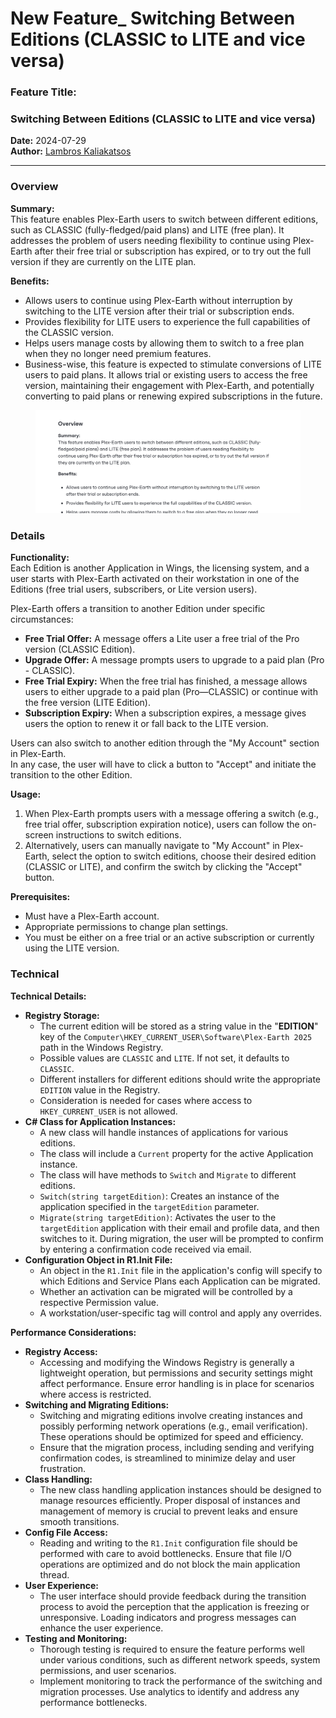 # New Feature\_ Switching Between Editions (CLASSIC to LITE and vice versa)

### **Feature Title:**

### **Switching Between Editions (CLASSIC to LITE and vice versa)**

**Date:** 2024-07-29\
**Author:** [Lambros Kaliakatsos](mailto:lkaliakatsos@plexscape.com)

***

### **Overview**

**Summary:**\
This feature enables Plex-Earth users to switch between different editions, such as CLASSIC (fully-fledged/paid plans) and LITE (free plan). It addresses the problem of users needing flexibility to continue using Plex-Earth after their free trial or subscription has expired, or to try out the full version if they are currently on the LITE plan.

**Benefits:**

* Allows users to continue using Plex-Earth without interruption by switching to the LITE version after their trial or subscription ends.
* Provides flexibility for LITE users to experience the full capabilities of the CLASSIC version.
* Helps users manage costs by allowing them to switch to a free plan when they no longer need premium features.
* Business-wise, this feature is expected to stimulate conversions of LITE users to paid plans. It allows trial or existing users to access the free version, maintaining their engagement with Plex-Earth, and potentially converting to paid plans or renewing expired subscriptions in the future.

<figure><img src=".gitbook/assets/image.png" alt=""><figcaption></figcaption></figure>

### **Details**

**Functionality:**\
Each Edition is another Application in Wings, the licensing system, and a user starts with Plex-Earth activated on their workstation in one of the Editions (free trial users, subscribers, or Lite version users).

Plex-Earth offers a transition to another Edition under specific circumstances:

* **Free Trial Offer:** A message offers a Lite user a free trial of the Pro version (CLASSIC Edition).
* **Upgrade Offer:** A message prompts users to upgrade to a paid plan (Pro - CLASSIC).
* **Free Trial Expiry:** When the free trial has finished, a message allows users to either upgrade to a paid plan (Pro—CLASSIC) or continue with the free version (LITE Edition).
* **Subscription Expiry:** When a subscription expires, a message gives users the option to renew it or fall back to the LITE version.

Users can also switch to another edition through the "My Account" section in Plex-Earth.\
In any case, the user will have to click a button to "Accept" and initiate the transition to the other Edition.

**Usage:**

1. When Plex-Earth prompts users with a message offering a switch (e.g., free trial offer, subscription expiration notice), users can follow the on-screen instructions to switch editions.
2. Alternatively, users can manually navigate to "My Account" in Plex-Earth, select the option to switch editions, choose their desired edition (CLASSIC or LITE), and confirm the switch by clicking the "Accept" button.

**Prerequisites:**

* Must have a Plex-Earth account.
* Appropriate permissions to change plan settings.
* You must be either on a free trial or an active subscription or currently using the LITE version.

### **Technical**

**Technical Details:**

* **Registry Storage:**
  * The current edition will be stored as a string value in the "**EDITION**" key of the `Computer\HKEY_CURRENT_USER\Software\Plex-Earth 2025` path in the Windows Registry.
  * Possible values are `CLASSIC` and `LITE`. If not set, it defaults to `CLASSIC`.
  * Different installers for different editions should write the appropriate `EDITION` value in the Registry.
  * Consideration is needed for cases where access to `HKEY_CURRENT_USER` is not allowed.
* **C# Class for Application Instances:**
  * A new class will handle instances of applications for various editions.
  * The class will include a `Current` property for the active Application instance.
  * The class will have methods to `Switch` and `Migrate` to different editions.
  * `Switch(string targetEdition)`: Creates an instance of the application specified in the `targetEdition` parameter.
  * `Migrate(string targetEdition)`: Activates the user to the `targetEdition` application with their email and profile data, and then switches to it. During migration, the user will be prompted to confirm by entering a confirmation code received via email.
* **Configuration Object in R1.Init File:**
  * An object in the `R1.Init` file in the application's config will specify to which Editions and Service Plans each Application can be migrated.
  * Whether an activation can be migrated will be controlled by a respective Permission value.
  * A workstation/user-specific tag will control and apply any overrides.

**Performance Considerations:**

* **Registry Access:**
  * Accessing and modifying the Windows Registry is generally a lightweight operation, but permissions and security settings might affect performance. Ensure error handling is in place for scenarios where access is restricted.
* **Switching and Migrating Editions:**
  * Switching and migrating editions involve creating instances and possibly performing network operations (e.g., email verification). These operations should be optimized for speed and efficiency.
  * Ensure that the migration process, including sending and verifying confirmation codes, is streamlined to minimize delay and user frustration.
* **Class Handling:**
  * The new class handling application instances should be designed to manage resources efficiently. Proper disposal of instances and management of memory is crucial to prevent leaks and ensure smooth transitions.
* **Config File Access:**
  * Reading and writing to the `R1.Init` configuration file should be performed with care to avoid bottlenecks. Ensure that file I/O operations are optimized and do not block the main application thread.
* **User Experience:**
  * The user interface should provide feedback during the transition process to avoid the perception that the application is freezing or unresponsive. Loading indicators and progress messages can enhance the user experience.
* **Testing and Monitoring:**
  * Thorough testing is required to ensure the feature performs well under various conditions, such as different network speeds, system permissions, and user scenarios.
  * Implement monitoring to track the performance of the switching and migration processes. Use analytics to identify and address any performance bottlenecks.
